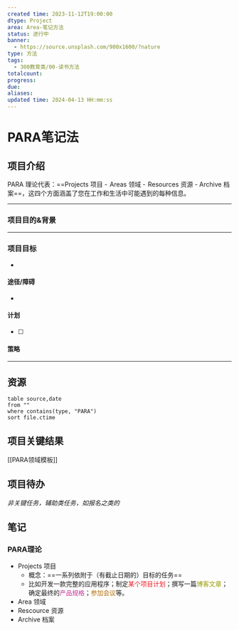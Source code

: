 ```yaml
---
created time: 2023-11-12T19:00:00
dtype: Project
area: Area-笔记方法
status: 进行中
banner:
  - https://source.unsplash.com/900x1600/?nature
type: 方法
tags:
  - 300教育类/00-读书方法
totalcount: 
progress: 
due: 
aliases: 
updated time: 2024-04-13 HH:mm:ss
---
```

# PARA笔记法

## 项目介绍

PARA 理论代表：==Projects 项目 -  Areas 领域 -  Resources 资源 - Archive 档案==，这四个方面涵盖了您在工作和生活中可能遇到的每种信息。

---
### 项目目的&背景


---
### 项目目标
- 

#### 途径/障碍
- 
 
#### 计划
- [ ] 

#### 策略

---
## 资源
```dataview
table source,date
from ""   
where contains(type, "PARA")
sort file.ctime
```

## 项目关键结果
[[PARA领域模板]]

## 项目待办

*非关键任务，辅助类任务，如报名之类的*


## 笔记
### PARA理论
- Projects 项目
	- 概念：==一系列依附于（有截止日期的）目标的任务==
	- 比如开发一款完整的应用程序；制定<font color=#ed1c24>某个项目计划</font>；撰写一篇<font color=#989b03>博客文章</font>；确定最终的<font color=#C32E94>产品规格</font>；<font color=#b46d04>参加会议</font>等。
- Area 领域
- Rescource 资源
- Archive 档案
>